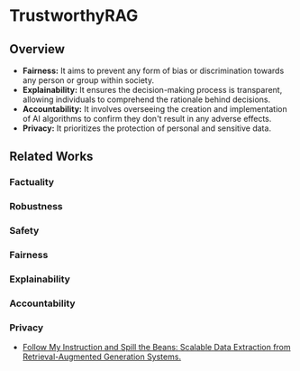 # TrustworthyRAG

## Overview
- **Fairness:** It aims to prevent any form of bias or discrimination towards any person or group within society.
- **Explainability:** It ensures the decision-making process is transparent, allowing individuals to comprehend the rationale behind decisions.
- **Accountability:** It involves overseeing the creation and implementation of AI algorithms to confirm they don't result in any adverse effects.
- **Privacy:** It prioritizes the protection of personal and sensitive data.

## Related Works

### Factuality

### Robustness

### Safety

### Fairness

### Explainability

### Accountability

### Privacy
+ [Follow My Instruction and Spill the Beans: Scalable Data Extraction from Retrieval-Augmented Generation Systems.](https://arxiv.org/abs/2402.17840)
